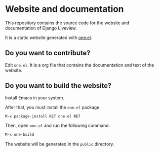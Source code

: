 # Website and documentation

This repository contains the source code for the website and documentation of Django Liveview.

It is a static website generated with [one.el](https://one.tonyaldon.com/).

## Do you want to contribute?

Edit `one.el`. It is a org file that contains the documentation and text of the website.

## Do you want to build the website?

Install Emacs in your system.

After that, you must install the `one.el` package.

```bash
M-x package-install RET one.el RET
```

Then, open `one.el` and run the following command:

```bash
M-x one-build
```

The website will be generated in the `public` directory.
